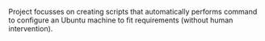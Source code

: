 Project focusses on creating scripts that automatically performs command to configure an Ubuntu machine to fit requirements (without human intervention). 